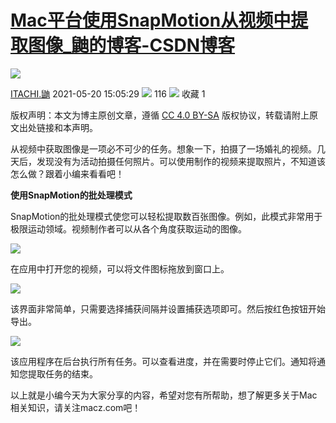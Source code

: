# [Mac平台使用SnapMotion从视频中提取图像_鼬的博客-CSDN博客](https://blog.csdn.net/fox_lori/article/details/117077228?utm_source=app&app_version=4.12.0)

![](https://csdnimg.cn/release/blogv2/dist/pc/img/original.png)

[ITACHI.鼬](https://blog.csdn.net/fox_lori "垃圾中文技术性网站") 2021-05-20 15:05:29 ![](https://csdnimg.cn/release/blogv2/dist/pc/img/articleReadEyes.png) 116 ![](https://csdnimg.cn/release/blogv2/dist/pc/img/tobarCollect.png) 收藏  1 

版权声明：本文为博主原创文章，遵循 [CC 4.0 BY-SA](http://creativecommons.org/licenses/by-sa/4.0/) 版权协议，转载请附上原文出处链接和本声明。

从视频中获取图像是一项必不可少的任务。想象一下，拍摄了一场婚礼的视频。几天后，发现没有为活动拍摄任何照片。可以使用制作的视频来提取照片，不知道该怎么做？跟着小编来看看吧！

**使用SnapMotion的批处理模式**

SnapMotion的批处理模式使您可以轻松提取数百张图像。例如，此模式非常用于极限运动领域。视频制作者可以从各个角度获取运动的图像。

![](https://img-blog.csdnimg.cn/img_convert/1cc78e4f24fb0a8f9806116b58502d62.png)

在应用中打开您的视频，可以将文件图标拖放到窗口上。

![](https://img-blog.csdnimg.cn/img_convert/ffe8ff78151a8e4b974585d6f673ffc2.png)

该界面非常简单，只需要选择捕获间隔并设置捕获选项即可。然后按红色按钮开始导出。

![](https://img-blog.csdnimg.cn/img_convert/43a7a946ca578b75597837f198104582.png)

该应用程序在后台执行所有任务。可以查看进度，并在需要时停止它们。通知将通知您提取任务的结束。

以上就是小编今天为大家分享的内容，希望对您有所帮助，想了解更多关于Mac相关知识，请关注macz.com吧！
